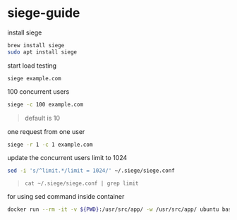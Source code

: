# siege-guide

install siege
```bash
brew install siege
sudo apt install siege
```

start load testing
```
siege example.com
```

100 concurrent users
```bash
siege -c 100 example.com
```
> default is 10

one request from one user
```bash
siege -r 1 -c 1 example.com
```

update the concurrent users limit to 1024
```bash
sed -i 's/^limit.*/limit = 1024/' ~/.siege/siege.conf
```
> `cat ~/.siege/siege.conf | grep limit`

for using sed command inside container
```bash
docker run --rm -it -v ${PWD}:/usr/src/app/ -w /usr/src/app/ ubuntu bash
```
